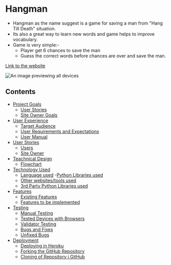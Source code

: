 # Hangman 

- Hangman as the name suggest is a game for saving a man from "Hang Till Death" situation.
- Its also a great way to learn new words and game helps to improve vocabulary.
- Game is very simple:-
   - Player get 6 chances to save the man
   - Guess the correct words before chances are over and save the man.

[Link to the website](https://hangman-pp.herokuapp.com/)

![An image previewing all devices](/assets/screenshots/preview.png)

## Contents
- [Project Goals](#project-goals)
    - [User Stories](#user-stories)
    - [Site Owner Goals](#site-owner-goals)
- [User Experience](#user-experience)
    - [Target Audience](#target-audience)
    - [User Requirements and Expectations](#user-requirements-and-expectations)
    - [User Manual](#user-manual)
- [User Stories](#user-stories)
    - [Users](#users)
    - [Site Owner](#site-owner)
- [Teachnical Design](#technical-design)
    - [Flowchart](#flowchart)
- [Technology Used](#technology-used)
    - [Language used](#language-used)
    -[Python Libraries used](#python-libraries-used)
    - [Other websites/tools used](#other-websitestools-used)
    - [3rd Party Python Libraries used](#3rd-party-python-libraries-used)
- [Features](#features)
    - [Existing Features](#existing-features)
    - [Features to be implemented](#features-to-be-implemented)
- [Testing](#testing)
    - [Manual Testing](#manual-testing)
    - [Tested Devices with Browsers](#tested-devices-with-browsers)
    - [Validator Testing](#validator-testing)
    - [Bugs and Fixes](#bugs-and-fixes)
    - [Unfixed Bugs](#unfixed-bugs)
- [Deployment](#deployment)
    - [Deploying in Heroku](#deploying-the-website-in-heroko)
    - [Forking the GitHub Repository](#forking-the-github-repository)
    - [Cloning of Repository i GitHub](#cloning-the-repository-in-github)